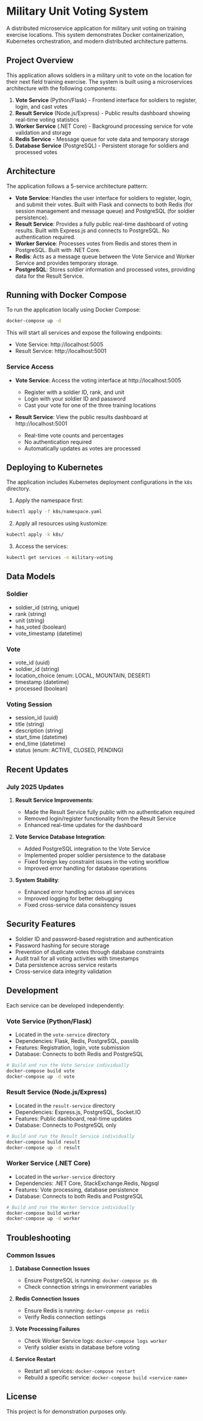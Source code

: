 # Military Unit Voting System

A distributed microservice application for military unit voting on training exercise locations. This system demonstrates Docker containerization, Kubernetes orchestration, and modern distributed architecture patterns.

## Project Overview

This application allows soldiers in a military unit to vote on the location for their next field training exercise. The system is built using a microservices architecture with the following components:

1. **Vote Service** (Python/Flask) - Frontend interface for soldiers to register, login, and cast votes
2. **Result Service** (Node.js/Express) - Public results dashboard showing real-time voting statistics
3. **Worker Service** (.NET Core) - Background processing service for vote validation and storage
4. **Redis Service** - Message queue for vote data and temporary storage
5. **Database Service** (PostgreSQL) - Persistent storage for soldiers and processed votes

## Architecture

The application follows a 5-service architecture pattern:

- **Vote Service**: Handles the user interface for soldiers to register, login, and submit their votes. Built with Flask and connects to both Redis (for session management and message queue) and PostgreSQL (for soldier persistence).
- **Result Service**: Provides a fully public real-time dashboard of voting results. Built with Express.js and connects to PostgreSQL. No authentication required.
- **Worker Service**: Processes votes from Redis and stores them in PostgreSQL. Built with .NET Core.
- **Redis**: Acts as a message queue between the Vote Service and Worker Service and provides temporary storage.
- **PostgreSQL**: Stores soldier information and processed votes, providing data for the Result Service.

## Running with Docker Compose

To run the application locally using Docker Compose:

```bash
docker-compose up -d
```

This will start all services and expose the following endpoints:

- Vote Service: http://localhost:5005
- Result Service: http://localhost:5001

### Service Access

- **Vote Service**: Access the voting interface at http://localhost:5005
  - Register with a soldier ID, rank, and unit
  - Login with your soldier ID and password
  - Cast your vote for one of the three training locations

- **Result Service**: View the public results dashboard at http://localhost:5001
  - Real-time vote counts and percentages
  - No authentication required
  - Automatically updates as votes are processed

## Deploying to Kubernetes

The application includes Kubernetes deployment configurations in the `k8s` directory.

1. Apply the namespace first:

```bash
kubectl apply -f k8s/namespace.yaml
```

2. Apply all resources using kustomize:

```bash
kubectl apply -k k8s/
```

3. Access the services:

```bash
kubectl get services -n military-voting
```

## Data Models

### Soldier
- soldier_id (string, unique)
- rank (string)
- unit (string)
- has_voted (boolean)
- vote_timestamp (datetime)

### Vote
- vote_id (uuid)
- soldier_id (string)
- location_choice (enum: LOCAL, MOUNTAIN, DESERT)
- timestamp (datetime)
- processed (boolean)

### Voting Session
- session_id (uuid)
- title (string)
- description (string)
- start_time (datetime)
- end_time (datetime)
- status (enum: ACTIVE, CLOSED, PENDING)

## Recent Updates

### July 2025 Updates

1. **Result Service Improvements**:
   - Made the Result Service fully public with no authentication required
   - Removed login/register functionality from the Result Service
   - Enhanced real-time updates for the dashboard

2. **Vote Service Database Integration**:
   - Added PostgreSQL integration to the Vote Service
   - Implemented proper soldier persistence to the database
   - Fixed foreign key constraint issues in the voting workflow
   - Improved error handling for database operations

3. **System Stability**:
   - Enhanced error handling across all services
   - Improved logging for better debugging
   - Fixed cross-service data consistency issues

## Security Features

- Soldier ID and password-based registration and authentication
- Password hashing for secure storage
- Prevention of duplicate votes through database constraints
- Audit trail for all voting activities with timestamps
- Data persistence across service restarts
- Cross-service data integrity validation

## Development

Each service can be developed independently:

### Vote Service (Python/Flask)
- Located in the `vote-service` directory
- Dependencies: Flask, Redis, PostgreSQL, passlib
- Features: Registration, login, vote submission
- Database: Connects to both Redis and PostgreSQL

```bash
# Build and run the Vote Service individually
docker-compose build vote
docker-compose up -d vote
```

### Result Service (Node.js/Express)
- Located in the `result-service` directory
- Dependencies: Express.js, PostgreSQL, Socket.IO
- Features: Public dashboard, real-time updates
- Database: Connects to PostgreSQL only

```bash
# Build and run the Result Service individually
docker-compose build result
docker-compose up -d result
```

### Worker Service (.NET Core)
- Located in the `worker-service` directory
- Dependencies: .NET Core, StackExchange.Redis, Npgsql
- Features: Vote processing, database persistence
- Database: Connects to both Redis and PostgreSQL

```bash
# Build and run the Worker Service individually
docker-compose build worker
docker-compose up -d worker
```

## Troubleshooting

### Common Issues

1. **Database Connection Issues**
   - Ensure PostgreSQL is running: `docker-compose ps db`
   - Check connection strings in environment variables

2. **Redis Connection Issues**
   - Ensure Redis is running: `docker-compose ps redis`
   - Verify Redis connection settings

3. **Vote Processing Failures**
   - Check Worker Service logs: `docker-compose logs worker`
   - Verify soldier exists in database before voting

4. **Service Restart**
   - Restart all services: `docker-compose restart`
   - Rebuild a specific service: `docker-compose build <service-name>`

## License

This project is for demonstration purposes only.

